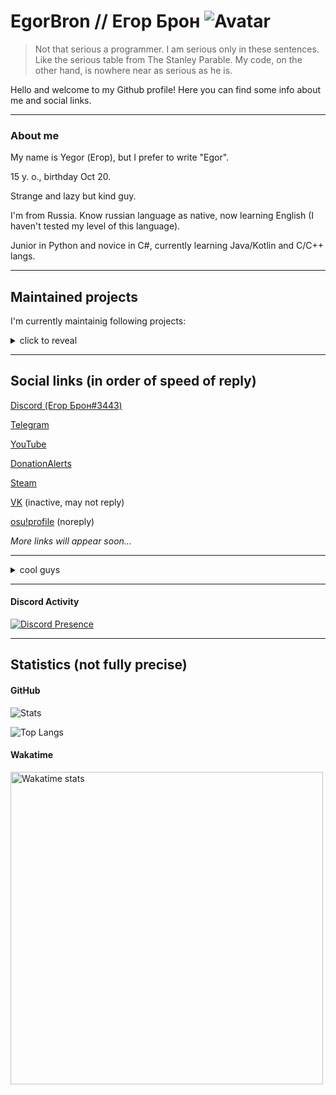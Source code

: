 # EgorBron // Егор Брон ![Avatar](https://avatars.githubusercontent.com/u/71507444?s=64) 
> Not that serious a programmer. I am serious only in these sentences. Like the serious table from The Stanley Parable. My code, on the other hand, is nowhere near as serious as he is.

Hello and welcome to my Github profile! Here you can find some info about me and social links. 
<hr>

### About me
My name is Yegor (Егор), but I prefer to write "Egor".

15 y. o., birthday Oct 20.

Strange and lazy but kind guy. 

I'm from Russia. Know russian language as native, now learning English (I haven't tested my level of this language)<!--, want to learn Interslavic and Japanese-->.

Junior in Python and novice in C#, currently learning Java/Kotlin and C/C++ langs. 
<hr>

## Maintained projects
I'm currently maintainig following projects:
<details><summary>click to reveal</summary>
  
* 🥫 [DESrv (private, but will open soon)](https://github.com/Blusutils/DESrv) - Dedicated Extendable Server
  
* 💧 Niquid (private) - yet another logic game
  
* 📦 [AutoJacksParty (private)](https://github.com/EgorBron/JacksPartyV2) - Automated YouTube livestream for Jackbox Party Packs
  
* 📩 [dumpall](https://github.com/EgorBron/dumpall) - Discord group dumper
<!--  
* 📹 [captuREEE (private)](https://github.com/Blusutils/captuREEE) - mocap? -->
  
* ⚙ [Blusutils Python library](https://github.com/Blusutils/blusutilspy) - library with random functionality

* 🔌 [SocketSaber](https://github.com/EgorBron/SocketSaber) - mod and library that allows you to open localhost TCP socket with lots of your current BS activity

* 🌐 [SimpleTranslate (private, but will open soon)](https://github.com/Blusutils/SimpleTranslate) - simple web CAT tool and translations hosting

* 😺 [anekos](https://github.com/EgorBron/anekos) - simple and shitty async Nekos.life API interactor 

* 📝 [Art Prompt Challenge](https://github.com/Blusutils/ArtPromptChallenge) - artwork theme prompt generator for "creating whatever you want (if you want too much)".

</details>
<hr>

## Social links (in order of speed of reply)
[Discord (Егор Брон#3443)](https://discord.com/users/555638466365489172)

[Telegram](https://t.me/egorbronn)

[YouTube](https://www.youtube.com/channel/UCWd7FjRN4EM6D7tiJUv6lWg) 

[DonationAlerts](https://www.donationalerts.com/c/egorbron) 

[Steam](https://steamcommunity.com/id/EgorBronn/)

[VK](https://vk.com/egorbronn) (inactive, may not reply) 

[osu!profile](https://osu.ppy.sh/users/15136301) (noreply)

*More links will appear soon...*
<hr>

<details><summary>cool guys</summary>

[@SashaKilin](https://github.com/SashaKilin)

[@NeverMindDev](https://github.com/NeverMindDev) 
</details>
<hr>

#### Discord Activity

[![Discord Presence](https://lanyard.cnrad.dev/api/555638466365489172?idleMessage=Doing%20nothing)](https://discord.com/users/555638466365489172)
<hr>

## Statistics (not fully precise)
#### GitHub
![Stats](https://github-readme-stats.vercel.app/api?username=EgorBron&show_icons=true&theme=tokyonight&bg_color=50,2813fb,6052ff&title_color=ebebeb&text_color=cbcbcb)

![Top Langs](https://github-readme-stats.vercel.app/api/top-langs/?username=EgorBron&layout=compact&theme=codeSTACKr)
#### Wakatime

<img
  src="https://wakatime.com/share/@0d335b7c-5fc4-4716-9e58-4e0d11be214d/6a92ff98-cedd-43d0-a2d5-6f09fc76eaec.svg"
  alt="Wakatime stats"
  width=500
/>

